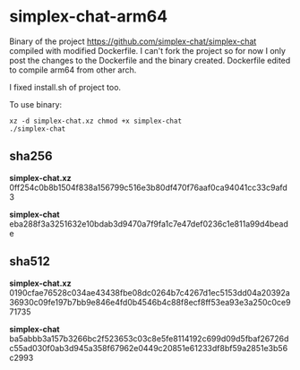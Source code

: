 # simplex-chat-arm64

Binary of the project https://github.com/simplex-chat/simplex-chat compiled with modified Dockerfile.
I can't fork the project so for now I only post the changes to the Dockerfile and the binary created.
Dockerfile edited to compile arm64 from other arch.

I fixed install.sh of project too.

To use binary:

<code>xz -d simplex-chat.xz 
chmod +x simplex-chat
./simplex-chat</code>


## sha256
**simplex-chat.xz** 0ff254c0b8b1504f838a156799c516e3b80df470f76aaf0ca94041cc33c9afd3

**simplex-chat** eba288f3a3251632e10bdab3d9470a7f9fa1c7e47def0236c1e811a99d4beade

## sha512
**simplex-chat.xz** 0190cfae76528c034ae43438fbe08dc0264b7c4267d1ec5153dd04a20392a36930c09fe197b7bb9e846e4fd0b4546b4c88f8ecf8ff53ea93e3a250c0ce971735

**simplex-chat** ba5abbb3a157b3266bc2f523653c03c8e5fe8114192c699d09d5fbaf26726dc55ad030f0ab3d945a358f67962e0449c20851e61233df8bf59a2851e3b56c2993

